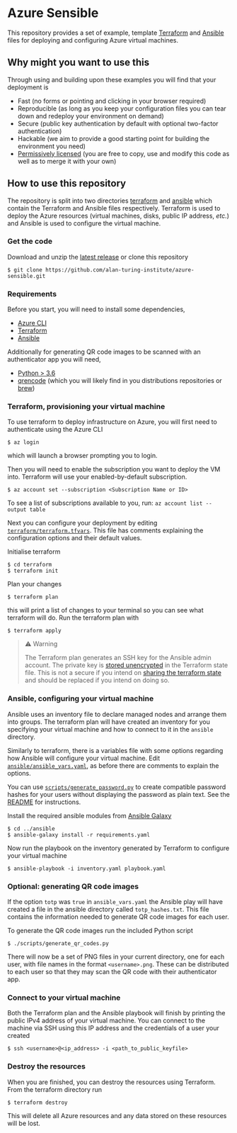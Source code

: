# Azure Sensible

This repository provides a set of example, template
[Terraform](https://www.terraform.io/) and [Ansible](https://www.ansible.com)
files for deploying and configuring Azure virtual machines.

## Why might you want to use this

Through using and building upon these examples you will find that your
deployment is

- Fast (no forms or pointing and clicking in your browser required)
- Reproducible (as long as you keep your configuration files you can tear down
  and redeploy your environment on demand)
- Secure (public key authentication by default with optional two-factor
  authentication)
- Hackable (we aim to provide a good starting point for building the environment
  you need)
- [Permissively licensed](./LICENSE) (you are free to copy, use and modify this
  code as well as to merge it with your own)

## How to use this repository

The repository is split into two directories [terraform](./terraform) and
[ansible](./ansible) which contain the Terraform and Ansible files respectively.
Terraform is used to deploy the Azure resources (virtual machines, disks, public
IP address, _etc._) and Ansible is used to configure the virtual machine.

### Get the code

Download and unzip the [latest
release](https://github.com/alan-turing-institute/azure-sensible/releases/latest)
or clone this repository

```
$ git clone https://github.com/alan-turing-institute/azure-sensible.git
```

### Requirements

Before you start, you will need to install some dependencies,

- [Azure CLI](https://docs.microsoft.com/en-us/cli/azure/install-azure-cli)
- [Terraform](https://learn.hashicorp.com/tutorials/terraform/install-cli)
- [Ansible](https://docs.ansible.com/ansible/latest/installation_guide/intro_installation.html)

Additionally for generating QR code images to be scanned with an authenticator
app you will need,

- [Python > 3.6](https://wiki.python.org/moin/BeginnersGuide/Download)
- [qrencode](https://fukuchi.org/works/qrencode/) (which you will likely find in
  you distributions repositories or
  [brew](https://formulae.brew.sh/formula/qrencode))

### Terraform, provisioning your virtual machine

To use terraform to deploy infrastructure on Azure, you will first need to
authenticate using the Azure CLI

```
$ az login
```

which will launch a browser prompting you to login.

Then you will need to enable the subscription you want to deploy the VM into.
Terraform will use your enabled-by-default subscription.

```
$ az account set --subscription <Subscription Name or ID>
```

To see a list of subscriptions available to you, run: `az account list --output table`

Next you can configure your deployment by editing
[`terraform/terraform.tfvars`](terraform/terraform.tfvars). This file has
comments explaining the configuration options and their default values.

Initialise terraform

```
$ cd terraform
$ terraform init
```

Plan your changes

```
$ terraform plan
```

this will print a list of changes to your terminal so you can see what terraform
will do. Run the terraform plan with

```
$ terraform apply
```

> :warning: Warning
>
> The Terraform plan generates an SSH key for the Ansible admin account. The
> private key is [stored
> unencrypted](https://registry.terraform.io/providers/hashicorp/tls/latest/docs/resources/private_key)
> in the Terraform state file. This is not a secure if you intend on [sharing
> the terraform state](https://www.terraform.io/docs/state/remote.html) and
> should be replaced if you intend on doing so.

### Ansible, configuring your virtual machine

Ansible uses an inventory file to declare managed nodes and arrange them into
groups. The terraform plan will have created an inventory for you specifying
your virtual machine and how to connect to it in the `ansible` directory.

Similarly to terraform, there is a variables file with some options regarding
how Ansible will configure your virtual machine. Edit
[`ansible/ansible_vars.yaml`](ansible/ansible_vars.yaml), as before there are
comments to explain the options.

You can use [`scripts/generate_password.py`](scripts/generate_password.py) to
create compatible password hashes for your users without displaying the password
as plain text. See the [README](scripts/README.md#generating-password-hashes)
for instructions.

Install the required ansible modules from [Ansible
Galaxy](https://galaxy.ansible.com)

```
$ cd ../ansible
$ ansible-galaxy install -r requirements.yaml
```

Now run the playbook on the inventory generated by Terraform to configure your
virtual machine

```
$ ansible-playbook -i inventory.yaml playbook.yaml
```

### Optional: generating QR code images

If the option `totp` was `true` in `ansible_vars.yaml` the Ansible play will
have created a file in the ansible directory called `totp_hashes.txt`. This file
contains the information needed to generate QR code images for each user.

To generate the QR code images run the included Python script

```
$ ./scripts/generate_qr_codes.py
```

There will now be a set of PNG files in your current directory, one for each
user, with file names in the format `<username>.png`. These can be distributed
to each user so that they may scan the QR code with their authenticator app.

### Connect to your virtual machine

Both the Terraform plan and the Ansible playbook will finish by printing the
public IPv4 address of your virtual machine. You can connect to the machine
via SSH using this IP address and the credentials of a user your created

```
$ ssh <username>@<ip_address> -i <path_to_public_keyfile>
```

### Destroy the resources

When you are finished, you can destroy the resources using Terraform. From the
terraform directory run

```
$ terraform destroy
```

This will delete all Azure resources and any data stored on these resources will
be lost.
